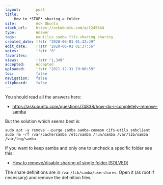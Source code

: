 ```yaml
---
layout:       post
title:        >
    How to *STOP* sharing a folder
site:         Ask Ubuntu
stack_url:    https://askubuntu.com/q/1245644
type:         Answer
tags:         nautilus samba file-sharing sharing
created_date: !!str "2020-06-01 01:32:39"
edit_date:    !!str "2020-06-01 01:37:56"
votes:        !!str "0"
favorites:    
views:        !!str "1,349"
accepted:     Accepted
uploaded:     !!str "2021-12-31 19:06:59"
toc:          false
navigation:   false
clipboard:    false
---
```


You should read all the answers here:

- https://askubuntu.com/questions/74838/how-do-i-completely-remove-samba

But the solution which seems best is:
``` 
sudo apt -y remove --purge samba samba-common cifs-utils smbclient
sudo rm -rf /var/cache/samba /etc/samba /run/samba /var/lib/samba /var/log/samba
```

If you want to keep samba and only one to uncheck a specific folder see this:

- [How to remove/disable sharing of single folder [SOLVED]](https://forums.linuxmint.com/viewtopic.php?t=184402)

The share definitions are in `/var/lib/samba/usershares`. Open it (as root if necessary) and remove the definition files.
